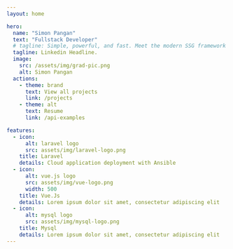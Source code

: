 ```yaml
---
layout: home

hero:
  name: "Simon Pangan"
  text: "Fullstack Developer"
  # tagline: Simple, powerful, and fast. Meet the modern SSG framework you've always wanted.
  tagline: Linkedin Headline.
  image:
    src: /assets/img/grad-pic.png
    alt: Simon Pangan
  actions:
    - theme: brand
      text: View all projects
      link: /projects
    - theme: alt
      text: Resume
      link: /api-examples

features:
  - icon: 
      alt: laravel logo
      src: assets/img/laravel-logo.png
    title: Laravel
    details: Cloud application deployment with Ansible
  - icon:
      alt: vue.js logo
      src: assets/img/vue-logo.png
      width: 500
    title: Vue.Js
    details: Lorem ipsum dolor sit amet, consectetur adipiscing elit
  - icon:
      alt: mysql logo
      src: assets/img/mysql-logo.png
    title: Mysql
    details: Lorem ipsum dolor sit amet, consectetur adipiscing elit
---
```


